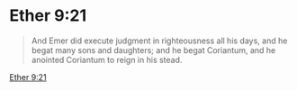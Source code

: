 # Ether 9:21

> And Emer did execute judgment in righteousness all his days, and he begat many sons and daughters; and he begat Coriantum, and he anointed Coriantum to reign in his stead.

[Ether 9:21](https://www.churchofjesuschrist.org/study/scriptures/bofm/ether/9?lang=eng&id=p21#p21)


